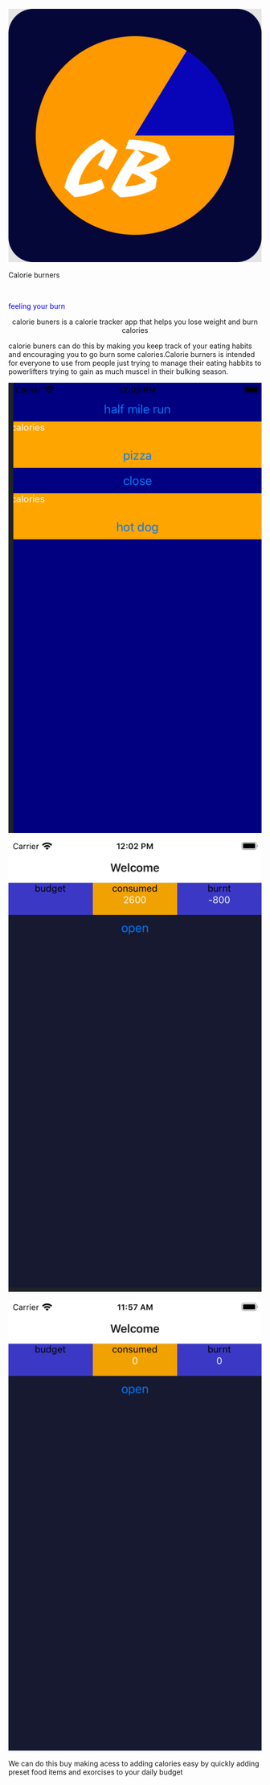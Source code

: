 ![icon.png](assets/icon.png)
<p>Calorie burners</p>
<Img>
<p style="color:blue"> feeling your burn</p>

<p align="center">
calorie buners is a calorie tracker app that helps you lose weight and burn calories
</p>

<p>
calorie buners can do this by making you keep track of your eating habits and encouraging you to go burn some calories.Calorie burners is intended for everyone to use from people just trying to manage their eating habbits to powerlifters trying to gain as much muscel in their bulking season.</p>

![1.png](1.png)

![2.png](2.png)

![3.png](3.png)

<p>
We can do this buy  making acess to adding calories easy by quickly adding preset food items and exorcises to your daily budget
</p>
